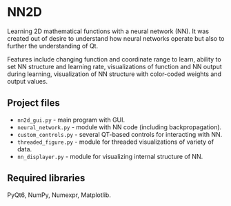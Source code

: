 # NN2D
Learning 2D mathematical functions with a neural network (NN). It was created out of desire to understand how neural networks operate but also to further the understanding of Qt.

Features include changing function and coordinate range to learn, ability to set NN structure and learning rate, visualizations of function and NN output during learning, visualization of NN structure with color-coded weights and output values.

## Project files
* `nn2d_gui.py` - main program with GUI.
* `neural_network.py` - module with NN code (including backpropagation).
* `custom_controls.py` - several QT-based controls for interacting with NN.
* `threaded_figure.py` - module for threaded visualizations of variety of data.
* `nn_displayer.py` - module for visualizing internal structure of NN.

## Required libraries
PyQt6, NumPy, Numexpr, Matplotlib.
